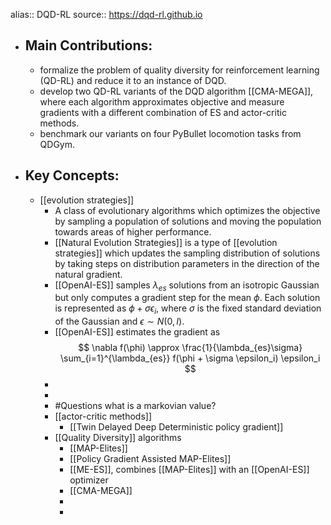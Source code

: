 alias:: DQD-RL
source:: https://dqd-rl.github.io

- ## Main Contributions:
	- formalize the problem of quality diversity for reinforcement learning (QD-RL) and
	  reduce it to an instance of DQD.
	- develop two QD-RL variants of the DQD algorithm [[CMA-MEGA]], where each algorithm approximates objective and measure gradients with a different combination of ES and actor-critic methods.
	- benchmark our variants on four PyBullet locomotion tasks from QDGym.
- ## Key Concepts:
	- [[evolution strategies]]
		- A class of evolutionary algorithms which optimizes the objective by sampling a population of solutions and moving the population towards areas of higher performance.
		- [[Natural Evolution Strategies]] is a type of [[evolution strategies]] which updates the sampling distribution of solutions by taking steps on distribution parameters in the direction of the natural gradient.
		- [[OpenAI-ES]] samples $\lambda_{es}$ solutions from an isotropic Gaussian but only computes a gradient step for the mean $\phi$. Each solution is represented as $\phi + \sigma \epsilon_i$, where $\sigma$ is the fixed standard deviation of the Gaussian and $\epsilon \sim N(0,I)$.
		- [[OpenAI-ES]] estimates the gradient as
		  $$
		  \nabla f(\phi) \approx \frac{1}{\lambda_{es}\sigma} \sum_{i=1}^{\lambda_{es}} f(\phi + \sigma \epsilon_i) \epsilon_i
		  $$
		-
		-
		- #Questions what is a markovian value?
		- [[actor-critic methods]]
			- [[Twin Delayed Deep Deterministic policy gradient]]
		- [[Quality Diversity]] algorithms
			- [[MAP-Elites]]
			- [[Policy Gradient Assisted MAP-Elites]]
			- [[ME-ES]], combines [[MAP-Elites]] with an [[OpenAI-ES]] optimizer
			- [[CMA-MEGA]]
			-
			-